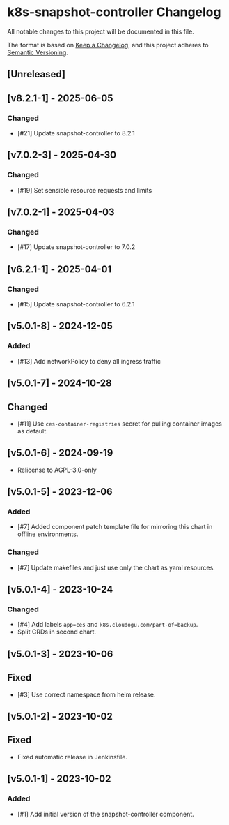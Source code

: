 # k8s-snapshot-controller Changelog
All notable changes to this project will be documented in this file.

The format is based on [Keep a Changelog](https://keepachangelog.com/en/1.0.0/),
and this project adheres to [Semantic Versioning](https://semver.org/spec/v2.0.0.html).

## [Unreleased]

## [v8.2.1-1] - 2025-06-05
### Changed
- [#21] Update snapshot-controller to 8.2.1

## [v7.0.2-3] - 2025-04-30

### Changed
- [#19] Set sensible resource requests and limits

## [v7.0.2-1] - 2025-04-03
### Changed
- [#17] Update snapshot-controller to 7.0.2

## [v6.2.1-1] - 2025-04-01
### Changed
- [#15] Update snapshot-controller to 6.2.1

## [v5.0.1-8] - 2024-12-05
### Added
- [#13] Add networkPolicy to deny all ingress traffic

## [v5.0.1-7] - 2024-10-28
## Changed
- [#11] Use `ces-container-registries` secret for pulling container images as default.

## [v5.0.1-6] - 2024-09-19
- Relicense to AGPL-3.0-only

## [v5.0.1-5] - 2023-12-06
### Added
- [#7] Added component patch template file for mirroring this chart in offline environments.

### Changed
- [#7] Update makefiles and just use only the chart as yaml resources.

## [v5.0.1-4] - 2023-10-24
### Changed
- [#4] Add labels `app=ces` and `k8s.cloudogu.com/part-of=backup`.
- Split CRDs in second chart.

## [v5.0.1-3] - 2023-10-06
## Fixed
- [#3] Use correct namespace from helm release.

## [v5.0.1-2] - 2023-10-02
## Fixed
- Fixed automatic release in Jenkinsfile.

## [v5.0.1-1] - 2023-10-02
### Added
- [#1] Add initial version of the snapshot-controller component.